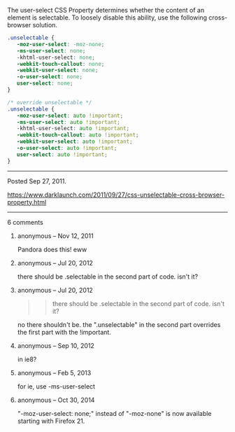 The user-select CSS Property determines whether the content of an element is selectable. To loosely disable this ability, use the following cross-browser solution.

```css
.unselectable {
   -moz-user-select: -moz-none;
   -ms-user-select: none;
   -khtml-user-select: none;
   -webkit-touch-callout: none;
   -webkit-user-select: none;
   -o-user-select: none;
   user-select: none;
}
```

```css
/* override unselectable */
.unselectable {
   -moz-user-select: auto !important;
   -ms-user-select: auto !important;
   -khtml-user-select: auto !important;
   -webkit-touch-callout: auto !important;
   -webkit-user-select: auto !important;
   -o-user-select: auto !important;
   user-select: auto !important;
}
```

---

Posted Sep 27, 2011.

https://www.darklaunch.com/2011/09/27/css-unselectable-cross-browser-property.html

---

6 comments

<ol><li><div>

anonymous &ndash; Nov 12, 2011<div>

Pandora does this! eww

</div></div></li><li><div>

anonymous &ndash; Jul 20, 2012<div>

there should be .selectable in the second part of code. isn't it?

</div></div></li><li><div>

anonymous &ndash; Jul 20, 2012<div>

>> there should be .selectable in the second part of code. isn't it?

no there shouldn't be. the ".unselectable" in the second part overrides the first part with the !important.

</div></div></li><li><div>

anonymous &ndash; Sep 10, 2012<div>

in ie8?

</div></div></li><li><div>

anonymous &ndash; Feb 5, 2013<div>

for ie, use -ms-user-select

</div></div></li><li><div>

anonymous &ndash; Oct 30, 2014<div>

"-moz-user-select: none;" instead of "-moz-none" is now available starting with Firefox 21.

</div></div></li></ol>